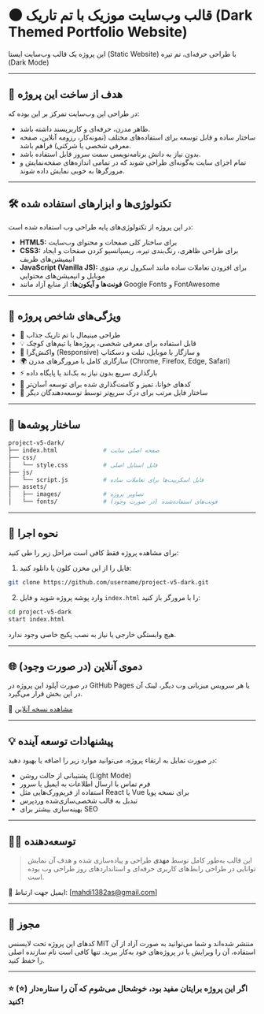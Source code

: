 
# 🌑 قالب وب‌سایت موزیک با تم تاریک (Dark Themed Portfolio Website)

این پروژه یک قالب وب‌سایت ایستا (Static Website) با طراحی حرفه‌ای، تم تیره (Dark Mode) 

---

## 🧠 هدف از ساخت این پروژه

در طراحی این وب‌سایت تمرکز بر این بوده که:

- ظاهر مدرن، حرفه‌ای و کاربرپسند داشته باشد.
- ساختار ساده و قابل توسعه برای استفاده‌های مختلف (نمونه‌کار، رزومه آنلاین، صفحه معرفی شخصی یا شرکتی) فراهم باشد.
- بدون نیاز به دانش برنامه‌نویسی سمت سرور قابل استفاده باشد.
- تمام اجزای سایت به‌گونه‌ای طراحی شوند که در تمامی اندازه‌های صفحه‌نمایش و مرورگرها به خوبی نمایش داده شوند.

---

## 🛠 تکنولوژی‌ها و ابزارهای استفاده شده

در این پروژه از تکنولوژی‌های پایه طراحی وب استفاده شده است:

- **HTML5:** برای ساختار کلی صفحات و محتوای وب‌سایت
- **CSS3:** برای طراحی ظاهری، رنگ‌بندی تیره، ریسپانسیو کردن صفحات و ایجاد انیمیشن‌های ظریف
- **JavaScript (Vanilla JS):** برای افزودن تعاملات ساده مانند اسکرول نرم، منوی موبایل و انیمیشن‌های محتوایی
- **فونت‌ها و آیکون‌ها:** از منابع آزاد مانند Google Fonts و FontAwesome

---

## 🎯 ویژگی‌های شاخص پروژه

- 🎨 طراحی مینیمال با تم تاریک جذاب
- 💡 قابل استفاده برای معرفی شخصی، پروژه‌ها یا تیم‌های کوچک
- 📱 واکنش‌گرا (Responsive) و سازگار با موبایل، تبلت و دسکتاپ
- 🌍 سازگاری کامل با مرورگرهای مدرن (Chrome, Firefox, Edge, Safari)
- ⚡ بارگذاری سریع بدون نیاز به بک‌اند یا پایگاه داده
- 🔧 کدهای خوانا، تمیز و کامنت‌گذاری شده برای توسعه آسان‌تر
- 📂 ساختار فایل مرتب برای درک سریع‌تر توسط توسعه‌دهندگان دیگر

---

## 📁 ساختار پوشه‌ها

```bash
project-v5-dark/
├── index.html             # صفحه اصلی سایت
├── css/
│   └── style.css          # فایل استایل اصلی
├── js/
│   └── script.js          # فایل اسکریپت‌ها برای تعاملات ساده
├── assets/
│   ├── images/            # تصاویر پروژه
│   └── fonts/             # فونت‌های استفاده‌شده (در صورت وجود)
```

---

## 🔧 نحوه اجرا

برای مشاهده پروژه فقط کافی است مراحل زیر را طی کنید:

1. فایل را از این مخزن کلون یا دانلود کنید:
```bash
git clone https://github.com/username/project-v5-dark.git
```

2. وارد پوشه پروژه شوید و فایل `index.html` را با مرورگر باز کنید:
```bash
cd project-v5-dark
start index.html
```

هیچ وابستگی خارجی یا نیاز به نصب پکیج خاصی وجود ندارد.

---

## 🌐 دموی آنلاین (در صورت وجود)

در صورت آپلود این پروژه در GitHub Pages یا هر سرویس میزبانی وب دیگر، لینک آن در این بخش قرار می‌گیرد.

🔗 [مشاهده نسخه آنلاین](https://your-username.github.io/project-v5-dark)

---

## 💡 پیشنهادات توسعه آینده

در صورت تمایل به ارتقاء پروژه، می‌توانید موارد زیر را اضافه یا بهبود دهید:

- پشتیبانی از حالت روشن (Light Mode)
- فرم تماس با ارسال اطلاعات به ایمیل یا سرور
- استفاده از فریم‌ورک‌هایی مثل React یا Vue برای نسخه پویا
- تبدیل به قالب شخصی‌سازی‌شده وردپرس
- بهینه‌سازی بیشتر برای SEO

---

## 👨‍💻 توسعه‌دهنده

> این قالب به‌طور کامل توسط **مهدی** طراحی و پیاده‌سازی شده و هدف آن نمایش توانایی در طراحی رابط‌های کاربری حرفه‌ای و استانداردهای روز طراحی وب بوده است.

📧 ایمیل جهت ارتباط: [mahdi1382as@gmail.com]   


---

## 📜 مجوز

کدهای این پروژه تحت لایسنس MIT منتشر شده‌اند و شما می‌توانید به صورت آزاد از آن استفاده، آن را ویرایش یا در پروژه‌های خود به‌کار ببرید. تنها کافی است نام سازنده اصلی را حفظ کنید.

---

### ⭐ اگر این پروژه برایتان مفید بود، خوشحال می‌شوم که آن را ستاره‌دار (⭐) کنید!
